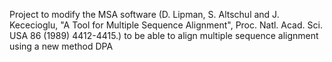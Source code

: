 Project to modify the MSA software (D. Lipman, S. Altschul and J. Kececioglu, "A Tool for Multiple
Sequence Alignment", Proc. Natl. Acad. Sci. USA 86 (1989) 4412-4415.) to be able to align multiple sequence alignment using a new method DPA
